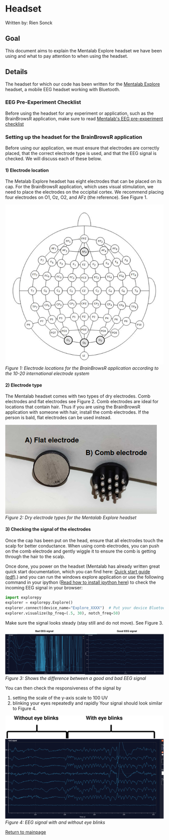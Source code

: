 # Headset

Written by: Rien Sonck

## Goal

This document aims to explain the Mentalab Explore headset we have been using and what to pay attention to when using the headset.

## Details

The headset for which our code has been written for the [Mentalab Explore](https://mentalab.com/) headset, a mobile EEG headset working with Bluetooth.

### EEG Pre-Experiment Checklist

Before using the headset for any experiment or application, such as the BrainBrowsR application, make sure to read [Mentalab's EEG pre-experiment checklist](https://wiki.mentalab.com/user-guide/eeg-pre-experiment-checklist/)

### Setting up the headset for the BrainBrowsR application

Before using our application, we must ensure that electrodes are correctly placed, that the correct electrode type is used, and that the EEG signal is checked. We will discuss each of these below.

#### 1) Electrode location

The Metalab Explore headset has eight electrodes that can be placed on its cap. For the BrainBrowsR application, which uses visual stimulation, we need to place the electrodes on the occipital cortex. We recommend placing four electrodes on O1, Oz, O2, and AFz (the reference). See Figure 1.

![alt text](./images/electrode_selection.jpg)
_Figure 1: Electrode locations for the BrainBrowsR application according to the 10-20 international electrode system_

#### 2) Electrode type

The Mentalab headset comes with two types of dry electrodes. Comb electrodes and flat electrodes see Figure 2. Comb electrodes are ideal for locations that contain hair. Thus if you are using the BrainBrowsR application with someone with hair, install the comb electrodes. If the person is bald, flat electrodes can be used instead.

![alt text](./images/electrode_types.jpg)
_Figure 2: Dry electrode types for the Mentalab Explore headset_

#### 3) Checking the signal of the electrodes

Once the cap has been put on the head, ensure that all electrodes touch the scalp for better conductance. When using comb electrodes, you can push on the comb electrode and gently wiggle it to ensure the comb is getting through the hair to the scalp.

Once done, you power on the headset (Mentalab has already written great quick start documentation, which you can find here: [Quick start guide (pdf)](https://wiki.mentalab.com/pdfs/Mentalab_Explore_Quick_Start_Guide.pdf).) and you can run the windows explore application or use the following command in your ipython ([Read how to install ipython here](https://ipython.org/install.html)) to check the incoming EEG signal in your browser:

```python
import explorepy
explorer = explorepy.Explore()
explorer.connect(device_name="Explore_XXXX")  # Put your device Bluetooth name
explorer.visualize(bp_freq=(.5, 30), notch_freq=50)
```

Make sure the signal looks steady (stay still and do not move). See Figure 3.

![alt text](./images/good_bad_eeg.jpg)
_Figure 3: Shows the difference between a good and bad EEG signal_

You can then check the responsiveness of the signal by

1. setting the scale of the y-axis scale to 100 UV
2. blinking your eyes repeatedly and rapidly
   Your signal should look similar to Figure 4.

![alt text](./images/eye_blinks_EEG.jpg)
_Figure 4: EEG signal with and without eye blinks_

[Return to mainpage](../README.md)
